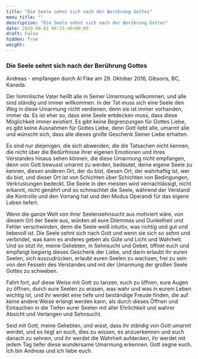 ```yaml
---
title: "Die Seele sehnt sich nach der Berührung Gottes"
menu_title: ""
description: "Die Seele sehnt sich nach der Berührung Gottes"
date: 2020-08-01 06:25:48+00:89
draft: False
hidden: True
weight:
---
```

### Die Seele sehnt sich nach der Berührung Gottes

Andreas - empfangen durch Al Fike am 29. Oktober 2016, Gibsons, BC, Kanada.

Der himmlische Vater heißt alle in Seiner Umarmung willkommen, und alle sind ständig und immer willkommen. In der Tat muss sich eine Seele den Weg in diese Umarmung nicht verdienen, denn sie ist immer vorhanden, immer da. Es ist eher so, dass eine Seele entdecken muss, dass diese Möglichkeit immer existiert. Es gibt keine Begrenzungen für Gottes Liebe, es gibt keine Ausnahmen für Gottes Liebe, denn Gott liebt alle, umarmt alle und wünscht sich, dass alle dieses große Geschenk Seiner Liebe erhalten.

Es sind nur diejenigen, die sich abwenden, die die Tatsachen nicht kennen, die nicht über die Bedürfnisse ihrer eigenen Emotionen und ihres Verstandes hinaus sehen können, die diese Umarmung nicht empfangen, denn von Gott bewusst umarmt zu werden, bedeutet, deine eigene Seele zu kennen, diesen anderen Ort, der du bist, diesen Ort, der wahrhaftig ist, wer du bist, und dieser Ort ist von Schichten über Schichten von Bedingungen, Verkrustungen bedeckt. Die Seele in den meisten wird vernachlässigt, nicht erkannt, nicht genährt und so schmachtet die Seele, während der Verstand die Kontrolle und den Vorrang hat und den Modus Operandi für das eigene Leben liefert.

Wenn die ganze Welt von ihrer Seelensehnsucht aus motiviert wäre, von diesem Ort der Seele aus, würden all eure Dilemmas und Dunkelheit und Fehler verschwinden, denn die Seele weiß intuitiv, was richtig und gut und liebevoll ist. Die Seele sehnt sich nach Gott und wenn sie sich so sehnt und verbindet, was kann es anderes geben als Güte und Licht und Wahrheit. Und so sitzt ihr, meine Geliebten, in Sehnsucht und Gebet, öffnet euch und empfangt begierig dieses Geschenk der Liebe, und darin erlaubt ihr euren Seelen, sich auszudrücken, erlaubt euren Seelen zu wachsen, frei zu sein von den Fesseln des Verstandes und mit der Umarmung der großen Seele Gottes zu schweben.

Fahrt fort, auf diese Weise mit Gott zu tanzen, euch zu öffnen, eure Augen zu öffnen, durch eure Seelen zu wissen, was wahr und was in eurem Leben wichtig ist, und ihr werdet eine tiefe und beständige Freude finden, die auf keine andere Weise erlangt werden kann, als durch dieses Öffnen und Eintauchen in die Tiefen eurer Seelen mit aller Ehrlichkeit und wahrer Absicht und Verlangen und Sehnsucht.

Seid mit Gott, meine Geliebten, und wisst, dass ihr ständig von Gott umarmt werdet, und es liegt an euch, dies zu wissen, es anzuerkennen und euch danach zu sehnen, und ihr werdet die Wahrheit aufdecken, ihr werdet mit jedem Tag tiefer diese wundersame Umarmung erkennen. Gott segne euch. Ich bin Andreas und ich liebe euch.
